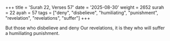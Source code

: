 +++
title = 'Surah 22, Verses 57'
date = '2025-08-30'
weight = 2652
surah = 22
ayah = 57
tags = ["deny", "disbelieve", "humiliating", "punishment", "revelation", "revelations", "suffer"]
+++

But those who disbelieve and deny Our revelations, it is they who will suffer a humiliating punishment.